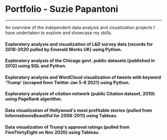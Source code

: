 # Portfolio - Suzie Papantoni
----------------
An overview of the independent data analysis and visualization projects I have undertaken to explore and showcase my skills.

#### Exploratory analysis and visualization of L&D survey data (records for 2018-2020 pulled by Emerald Works UK) using Python.

#### Exploratory analysis of the Chicago govt. public datasets (published in 2012) using SQL and Python.

#### Exploratory analysis and WordCloud visualization of tweets with keyword 'Trump' (scraped from Twitter Jan 5-8 2021) using Python.

#### Exploratory analysis of citation network (public Citation dataset, 2010) using PageRank algorithm. 

#### Data visualization of Hollywood's most profitable stories (pulled from InformationisBeautiful for 2008-2011) using Tableau.

#### Data visualization of Trump's approval ratings (pulled from FiveThirtyEight on Nov 2020) using Tableau.
